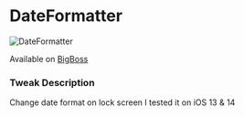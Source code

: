 # DateFormatter

![DateFormatter](https://github.com/s3ud-alshaman/TweaksOpenSource/tree/main/dateformatter/IMG_0603.PNG)

Available on [BigBoss](http://apt.thebigboss.org/repofiles/cydia/)


### Tweak Description
Change date format on lock screen
I tested it on iOS  13 & 14
